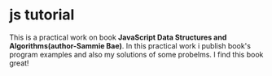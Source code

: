 # js tutorial

This is a practical work on book **JavaScript Data Structures and Algorithms(author-Sammie Bae)**. In this practical work i publish book's program examples  and also my solutions of 
some probelms. I find this book great!
